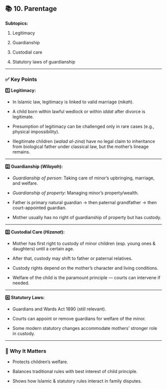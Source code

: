 
## 📚 **10. Parentage**

**Subtopics:**

1. Legitimacy
    
2. Guardianship
    
3. Custodial care
    
4. Statutory laws of guardianship
    

---

### ✅ **Key Points**

**1️⃣ Legitimacy:**

- In Islamic law, legitimacy is linked to valid marriage (_nikah_).
    
- A child born within lawful wedlock or within _iddat_ after divorce is legitimate.
    
- Presumption of legitimacy can be challenged only in rare cases (e.g., physical impossibility).
    
- Illegitimate children (_walad al-zina_) have no legal claim to inheritance from biological father under classical law, but the mother’s lineage remains.
    

---

**2️⃣ Guardianship (_Wilayah_):**

- _Guardianship of person_: Taking care of minor’s upbringing, marriage, and welfare.
    
- _Guardianship of property_: Managing minor’s property/wealth.
    
- Father is primary natural guardian → then paternal grandfather → then court-appointed guardian.
    
- Mother usually has no right of guardianship of property but has custody.
    

---

**3️⃣ Custodial Care (_Hizanat_):**

- Mother has first right to custody of minor children (esp. young ones & daughters) until a certain age.
    
- After that, custody may shift to father or paternal relatives.
    
- Custody rights depend on the mother’s character and living conditions.
    
- Welfare of the child is the paramount principle — courts can intervene if needed.
    

---

**4️⃣ Statutory Laws:**

- Guardians and Wards Act 1890 (still relevant).
    
- Courts can appoint or remove guardians for welfare of the minor.
    
- Some modern statutory changes accommodate mothers’ stronger role in custody.
    

---

### 📌 **Why It Matters**

- Protects children’s welfare.
    
- Balances traditional rules with best interest of child principle.
    
- Shows how Islamic & statutory rules interact in family disputes.
    
